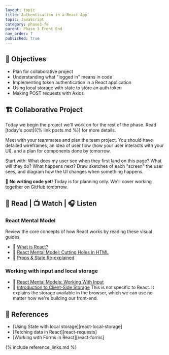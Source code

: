 ```yaml
---
layout: topic
title: Authentication in a React App
topic: JavaScript
category: phase3-fe
parent: Phase 3 Front End
nav_order: 7
published: true
---
```


## 🎯 Objectives

- Plan for collaborative project
- Understanding what "logged in" means in code
- Implementing token authentication in a React application
- Using local storage with state to store an auth token
- Making POST requests with Axios

## 🏗️ Collaborative Project

Today we begin the project we'll work on for the rest of the phase. Read [today's post]({% link posts.md %}) for more details.

Meet with your teammates and plan the team project. You should have detailed wireframes, an idea of user flow (how your user interacts with your UI), and a plan for components done by tomorrow.

Start with: What does my user see when they first land on this page? What will they do? What happens next? Draw sketches of each "screen" the user sees, and diagram how the UI changes when something happens.

🚫 **No writing code yet**! Today is for planning only. We'll cover working together on GitHub tomorrow.

## 📖 Read | 📺 Watch | 🎧 Listen

### React Mental Model

Review the core concepts of how React works by reading these visual guides.

- 📖 [What is React?](https://learnreact.design/posts/what-is-react)
- 📖 [React Mental Model: Cutting Holes in HTML](https://learnreact.design/posts/react-mental-model-cut-holes-in-html-template)
- 📖 [Props & State Re-explained](https://learnreact.design/posts/props-state-reexplained)

### Working with input and local storage

- 📖 [React Mental Models: Working With Input](https://learnreact.design/posts/react-mental-model-html-input)
- 📖 [Introduction to Client-Side Storage](https://javascript.plainenglish.io/introduction-to-client-side-storage-31b103909fb9) This is not specific to React. It explains the storage available in the browser, which we can use no matter how we're building our front-end.

## 🔖 References

- [Using State with local storage][react-local-storage]
- [Fetching data in React][react-requests]
- [Working with Forms in React][react-forms]

{% include reference_links.md %}
